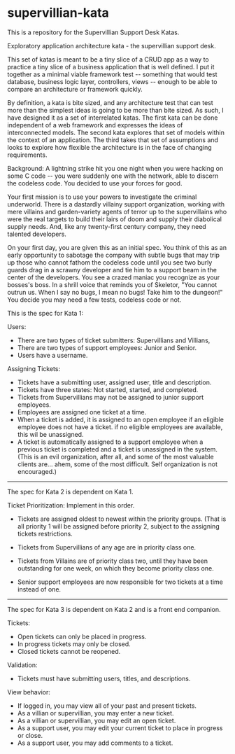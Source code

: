 supervillian-kata
=================

This is a repository for the Supervillian Support Desk Katas.

Exploratory application architecture kata - the supervillian support desk.

This set of katas is meant to be a tiny slice of a CRUD app as a way to practice a tiny slice of a business application that is well defined. I put it together as a minimal viable framework test -- something that would test database, business logic layer, controllers, views -- enough to be able to compare an architecture or framework quickly. 

By definition, a kata is bite sized, and any architecture test that can test more than the simplest ideas is going to be more than bite sized. As such, I have designed it as a set of interrelated katas. The first kata can be done independent of a web framework and expresses the ideas of interconnected models. The second kata explores that set of models within the context of an application. The third takes that set of assumptions and looks to explore how flexible the architecture is in the face of changing requirements.

Background: A lightning strike hit you one night when you were hacking on some C code -- you were suddenly one with the network, able to discern the codeless code. You decided to use your forces for good.

Your first mission is to use your powers to investigate the criminal underworld. There is a dastardly villainy support organization, working with mere villains and garden-variety agents of terror up to the supervillains who were the real targets to build their lairs of doom and supply their diabolical supply needs. And, like any twenty-first century company, they need talented developers. 

On your first day, you are given this as an initial spec. You think of this as an early opportunity to sabotage the company with subtle bugs that may trip up those who cannot fathom the codeless code until you see two burly guards drag in a scrawny developer and tie him to a support beam in the center of the developers. You see a crazed maniac you recognize as your bosses's boss. In a shrill voice that reminds you of Skeletor, "You cannot outrun us. When I say no bugs, I mean no bugs! Take him to the dungeon!" You decide you may need a few tests, codeless code or not.

This is the spec for Kata 1:

Users: 
* There are two types of ticket submitters: Supervillians and Villians, 
* There are two types of support employees: Junior and Senior.
* Users have a username.

Assigning Tickets:
* Tickets have a submitting user, assigned user, title and description.
* Tickets have three states: Not started, started, and completed.
* Tickets from Supervillians may not be assigned to junior support employees.
* Employees are assigned one ticket at a time.
* When a ticket is added, it is assigned to an open employee if an eligible employee does not have a ticket. if no eligible employees are available, this wil be unassigned.
* A ticket is automatically assigned to a support employee when a previous ticket is completed and a ticket is unassigned in the system. (This is an evil organization, after all, and some of the most valuable clients are... ahem, some of the most difficult. Self organization is not encouraged.)

___

The spec for Kata 2 is dependent on Kata 1. 

Ticket Prioritization: Implement in this order.
* Tickets are assigned oldest to newest within the priority groups. (That is all priority 1 will be assigned before priority 2, subject to the assigning tickets restrictions.
* Tickets from Supervillians of any age are in priority class one.
* Tickets from Villains are of priority class two, until they have been outstanding for one week, on which they become priority class one.

* Senior support employees are now responsible for two tickets at a time instead of one.
___ 

The spec for Kata 3 is dependent on Kata 2 and is a front end companion.

Tickets:
* Open tickets can only be placed in progress. 
* In progress tickets may only be closed. 
* Closed tickets cannot be reopened.

Validation:
* Tickets must have submitting users, titles, and descriptions.

View behavior:
* If logged in, you may view all of your past and present tickets.
* As a villian or supervillian, you may enter a new ticket.
* As a villian or supervillian, you may edit an open ticket.
* As a support user, you may edit your current ticket to place in progress or close.
* As a support user, you may add comments to a ticket.

